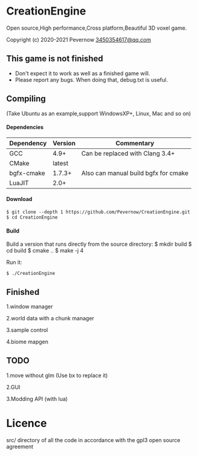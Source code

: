# CreationEngine

Open source,High performance,Cross platform,Beautiful 3D voxel game.

Copyright (c) 2020-2021 Pevernow <3450354617@qq.com>

This game is not finished
--------------------------
- Don't expect it to work as well as a finished game will.
- Please report any bugs. When doing that, debug.txt is useful.

## Compiling

(Take Ubuntu as an example,support WindowsXP+, Linux, Mac and so on)

#### Dependencies

| Dependency | Version | Commentary |
|------------|---------|------------|
| GCC        | 4.9+    | Can be replaced with Clang 3.4+ |
| CMake      | latest  |            |
| bgfx-cmake | 1.7.3+  | Also can manual build bgfx for cmake|
| LuaJIT     | 2.0+    |            |

#### Download

    $ git clone --depth 1 https://github.com/Pevernow/CreationEngine.git
    $ cd CreationEngine

#### Build

Build a version that runs directly from the source directory:
    $ mkdir build
    $ cd build
    $ cmake ..
    $ make -j 4

Run it:

    $ ./CreationEngine


## Finished

1.window manager

2.world data with a chunk manager

3.sample control

4.biome mapgen


## TODO

1.move without glm (Use bx to replace it)

2.GUI

3.Modding API (with lua)

# Licence
src/ directory of all the code in accordance with the gpl3 open source agreement
